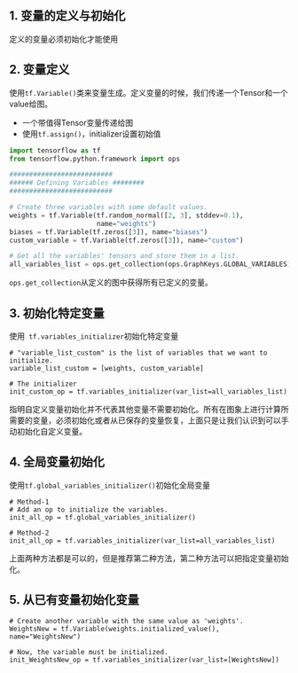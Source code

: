 ## 1. 变量的定义与初始化
定义的变量必须初始化才能使用

## 2. 变量定义
使用`tf.Variable()`类来变量生成。定义变量的时候，我们传递一个Tensor和一个value给图。
+ 一个带值得Tensor变量传递给图
+ 使用`tf.assign()`，initializer设置初始值

```python
import tensorflow as tf
from tensorflow.python.framework import ops

##########################
###### Defining Variables ########
##########################

# Create three variables with some default values.
weights = tf.Variable(tf.random_normal([2, 3], stddev=0.1),
                      name="weights")
biases = tf.Variable(tf.zeros([3]), name="biases")
custom_variable = tf.Variable(tf.zeros([3]), name="custom")

# Get all the variables' tensors and store them in a list.
all_variables_list = ops.get_collection(ops.GraphKeys.GLOBAL_VARIABLES)
```
`ops.get_collection`从定义的图中获得所有已定义的变量。

## 3. 初始化特定变量
使用` tf.variables_initializer`初始化特定变量
```
# "variable_list_custom" is the list of variables that we want to initialize.
variable_list_custom = [weights, custom_variable]

# The initializer
init_custom_op = tf.variables_initializer(var_list=all_variables_list)
```
指明自定义变量初始化并不代表其他变量不需要初始化。所有在图象上进行计算所需要的变量，必须初始化或者从已保存的变量恢复，上面只是让我们认识到可以手动初始化自定义变量。

## 4. 全局变量初始化
使用`tf.global_variables_initializer()`初始化全局变量

```
# Method-1
# Add an op to initialize the variables.
init_all_op = tf.global_variables_initializer()

# Method-2
init_all_op = tf.variables_initializer(var_list=all_variables_list)
```
上面两种方法都是可以的，但是推荐第二种方法，第二种方法可以把指定变量初始化。

## 5. 从已有变量初始化变量
```
# Create another variable with the same value as 'weights'.
WeightsNew = tf.Variable(weights.initialized_value(), name="WeightsNew")

# Now, the variable must be initialized.
init_WeightsNew_op = tf.variables_initializer(var_list=[WeightsNew])
```
